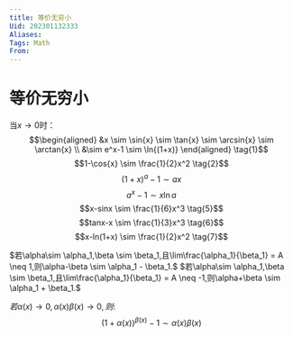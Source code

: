 ```yaml
---
title: 等价无穷小
Uid: 202301132333
Aliases: 
Tags: Math 
From: 
---
```

# 等价无穷小

当$x \to 0$时：
$$\begin{aligned}
&x \sim \sin{x} \sim \tan{x} \sim \arcsin{x} \sim \arctan{x} \\
&\sim e^x-1 \sim \ln{(1+x)} 
\end{aligned} \tag{1}$$
$$1-\cos{x} \sim \frac{1}{2}x^2 \tag{2}$$
$$(1+x)^a-1 \sim ax \tag{3}$$
$$a^x-1 \sim x\ln{a} \tag{4}$$
$$x-sinx \sim \frac{1}{6}x^3 \tag{5}$$
$$tanx-x \sim \frac{1}{3}x^3 \tag{6}$$
$$x-ln(1+x) \sim \frac{1}{2}x^2 \tag{7}$$

$若\alpha\sim \alpha_1,\beta \sim \beta_1,且\lim\frac{\alpha_1}{\beta_1} = A \neq 1,则\alpha-\beta \sim \alpha_1 - \beta_1.$
$若\alpha\sim \alpha_1,\beta \sim \beta_1,且\lim\frac{\alpha_1}{\beta_1} = A \neq -1,则\alpha+\beta \sim \alpha_1 + \beta_1.$

$若\alpha(x)\to 0,\alpha(x)\beta(x)\to 0,则:$
$$(1+\alpha(x))^{\beta(x)}-1\sim \alpha(x)\beta(x)$$

